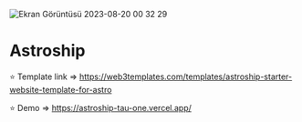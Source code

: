 


![Ekran Görüntüsü 2023-08-20 00 32 29](https://github.com/xleyzor/astroship/assets/122406455/f5bf4c3c-7a33-454e-9ef1-c788d2105cc0)

<h1>Astroship</h1>

⭐ Template link => https://web3templates.com/templates/astroship-starter-website-template-for-astro

⭐ Demo => https://astroship-tau-one.vercel.app/
